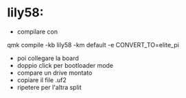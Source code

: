 # lily58:

- compilare con

 qmk compile -kb lily58 -km default -e CONVERT_TO=elite_pi

- poi collegare la board
- doppio click per bootloader mode
- compare un drive montato
- copiare il file .uf2
- ripetere per l'altra split


